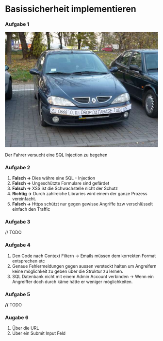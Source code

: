 # Basissicherheit implementieren

### Aufgabe 1

![](../../.gitbook/assets/chrome_2019-07-10_17-54-44.png)

Der Fahrer versucht eine SQL Injection zu begehen

### Aufgabe 2

1. **Falsch  -&gt;** Dies währe eine SQL - Injection
2. **Falsch  -&gt;** Ungeschützte Formulare sind gefärdet 
3. **Falsch  -&gt;** XSS ist die Schwachstelle nicht der Schutz
4. **Richtig -&gt;** Durch zahlreiche Libraries wird einem der ganze Prozess vereinfacht.
5. **Falsch  -&gt;** Https schützt nur gegen gewisse Angriffe bzw verschlüsselt einfach den Traffic

### Aufgabe 3

// TODO

### Aufgabe 4

1. Den Code nach Context Filtern -&gt; Emails müssen dem korrekten Format entsprechen etc
2. Genaue Fehlermeldungen gegen aussen versteckt halten um Angreifern keine möglichkeit zu geben über die Struktur zu lernen.
3. SQL Datenbank nicht mit einem Admin Account verbinden -&gt; Wenn ein Angreiffer doch durch käme hätte er weniger möglichkeiten.

### **Aufgabe 5**

**//** TODO  


### Augabe 6

1. Über die URL
2. Über ein Submit Input Feld


